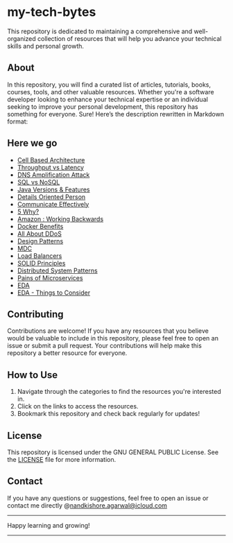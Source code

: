 # my-tech-bytes
This repository is dedicated to maintaining a comprehensive and well-organized collection of resources that will help you advance your technical skills and personal growth.

## About
In this repository, you will find a curated list of articles, tutorials, books, courses, tools, and other valuable resources. Whether you're a software developer looking to enhance your technical expertise or an individual seeking to improve your personal development, this repository has something for everyone.
Sure! Here’s the description rewritten in Markdown format:

## Here we go

- [	Cell Based Architecture	](	https://github.com/wso2/reference-architecture/blob/master/reference-architecture-cell-based.md	)
- [	Throughput vs Latency	](	https://aws.amazon.com/compare/the-difference-between-throughput-and-latency/	)
- [	DNS Amplification Attack	](	https://www.f5.com/labs/learning-center/what-is-a-dns-amplification-attack	)
- [	SQL vs NoSQL	](	https://www.integrate.io/blog/the-sql-vs-nosql-difference/	)
- [	Java Versions & Features	](	https://www.marcobehler.com/guides/a-guide-to-java-versions-and-features	)
- [	Details Oriented Person	](	https://fellow.app/blog/leadership/what-is-a-detail-oriented-person-signs-to-look-for/	)
- [	Communicate Effectively	](	https://fellow.app/blog/meetings/how-to-communicate-effectively-in-the-workplace/	)
- [	5 Why?	](	https://www.lean.org/lexicon-terms/5-whys/	)
- [	Amazon : Working Backwards	](	https://medium.com/@angusnorton/how-amazon-uses-mechanisms-to-hone-efficiency-and-gsd-get-shit-done-5608a3d4f930	)
- [	Docker Benefits	](	https://semaphoreci.com/blog/docker-benefits	)
- [	All About DDoS	](	https://www.f5.com/glossary/distributed-denial-of-service-ddos-attack	)
- [	Design Patterns	](	https://medium.com/javarevisited/mastering-design-patterns-in-java-1e39194ac480	)
- [	MDC	](	https://medium.com/javarevisited/mapped-diagnostic-context-mdc-6447b598736d	)
- [	Load Balancers	](	https://aws.amazon.com/what-is/load-balancing/	)
- [	SOLID Principles	](	https://dev.to/tamerlang/series/10989	)
- [	Distributed System Patterns	](	https://medium.com/javarevisited/most-used-distributed-system-patterns-d5d90ffedf33	)
- [ Pains of Microservices ](  https://blog.awesomesoftwareengineer.com/p/the-pains-of-microservices-part-1?sd=pf  )
- [ EDA ](  https://www.notion.so/Event-Driven-Architecture-a4664256b82d4b2b8e34a22691c7fdab  )
- [ EDA - Things to Consider ](  https://eda-visuals.boyney.io/visuals/things-to-consider  )


## Contributing

Contributions are welcome! If you have any resources that you believe would be valuable to include in this repository, please feel free to open an issue or submit a pull request. Your contributions will help make this repository a better resource for everyone.

## How to Use

1. Navigate through the categories to find the resources you're interested in.
2. Click on the links to access the resources.
3. Bookmark this repository and check back regularly for updates!

## License

This repository is licensed under the GNU GENERAL PUBLIC License. See the [LICENSE](LICENSE) file for more information.

## Contact

If you have any questions or suggestions, feel free to open an issue or contact me directly @nandkishore.agarwal@icloud.com

---

Happy learning and growing!

---

